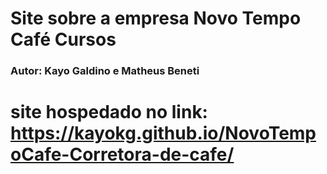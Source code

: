 # Site sobre a empresa Novo Tempo Café Cursos
### Autor: Kayo Galdino e Matheus Beneti

# site hospedado no link: https://kayokg.github.io/NovoTempoCafe-Corretora-de-cafe/